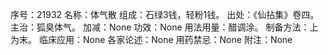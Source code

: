 序号：21932
名称：体气散
组成：石绿3钱，轻粉1钱。
出处：《仙拈集》卷四。
主治：狐臭体气。
加减：None
功效：None
用法用量：醋调涂。
制备方法：上为末。
临床应用：None
各家论述：None
用药禁忌：None
附注：None
